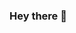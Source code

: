 ### Hey there 👋

<!-- <a href="https://www.linkedin.com/in/filipzd/">
  <img align="left" alt="" width="22px" src="https://raw.githubusercontent.com/peterthehan/peterthehan/master/assets/linkedin.svg" />
</a>
<a href="https://www.behance.net/filipzd">
  <img align="left" alt="" width="22px" src="https://cdn.worldvectorlogo.com/logos/behance-1.svg" />
</a>
<br>
<br>

I'm Filip Zdravkovic, a web developer based in Rotterdam, the Netherlands.

I love building beautiful interfaces, web apps, and everything in between!

As a web developer, I enjoy bridging the gap between development and design — combining my technical knowledge with my keen eye for design to create a beautiful product. My goal is to always build applications that are scalable and efficient under the hood while providing engaging, pixel-perfect user experiences.

When I'm not in front of a computer screen, I'm probably traveling, flying my drone or assembling new mechanical keyboard. -->

<!-- - 🌍 [My Website](https://filipzd.me) -->

<!-- ## 🚀 Projects

### [Rakia](http://rakia.rocks)
Coming soon...

### [SwapToy](http://swaptoy.herokuapp.com)
Ending project for coding bootcamp that I built with a team of three developers. It's a subscription based service for exchanging toys as your child grows. **More choices, less money.** You can see my video presentation of the whole webapp [here](https://youtu.be/Jq64hizPQr4?t=753).

### [RV Central]()
Basic full-stack CRUD web application for renting RV Campers. Made with a team of three developers. Exercise project for coding bootcamp. -->

<!-- <img align="right" alt="GIF" src="https://github.com/abhisheknaiidu/abhisheknaiidu/blob/master/code.gif?raw=true" width="500" height="320" /> -->

<!-- ## 🛠️ Languages and Tools


<code><img height="20" src="https://iconape.com/wp-content/png_logo_vector/flutter.png"></code>

<code><img height="20" src="https://upload.wikimedia.org/wikipedia/commons/thumb/6/62/CSS3_logo.svg/240px-CSS3_logo.svg.png"></code>
<code><img height="20" src="https://cdn.iconscout.com/icon/free/png-256/sass-226054.png"></code>
<code><img height="20" src="https://upload.wikimedia.org/wikipedia/commons/thumb/b/b2/Bootstrap_logo.svg/1280px-Bootstrap_logo.svg.png"></code>



<code><img height="20" src="https://raw.githubusercontent.com/github/explore/80688e429a7d4ef2fca1e82350fe8e3517d3494d/topics/javascript/javascript.png"></code>
<code><img height="20" src="https://raw.githubusercontent.com/github/explore/80688e429a7d4ef2fca1e82350fe8e3517d3494d/topics/react/react.png"></code>
<code><img height="20" src="https://cdn.iconscout.com/icon/free/png-256/jquery-10-1175155.png"></code>

<code><img height="20" src="https://avatars.githubusercontent.com/u/210414?s=200&v=4"></code>
<code><img height="20" src="https://w7.pngwing.com/pngs/782/228/png-transparent-ruby-on-rails-rubygems-amazon-dynamodb-ruby-text-logo-ruby-thumbnail.png"></code>

<code><img height="20" src="https://raw.githubusercontent.com/github/explore/80688e429a7d4ef2fca1e82350fe8e3517d3494d/topics/git/git.png"></code>
<code><img height="20" src="https://cdn.icon-icons.com/icons2/2415/PNG/512/gitlab_original_logo_icon_146503.png"></code>

<code><img height="20" src="https://cmm.nl/wp-content/uploads/2021/05/a558b426cb8973523f37bbed94cf0f09.png"></code>
<code><img height="20" src="https://image.winudf.com/v2/image1/Y29tLmFkb2JlLnNwYXJrbGVyYW5kcm9pZF9pY29uXzE1OTIzNjA2NzBfMDM2/icon.png?w=&fakeurl=1"></code> -->

